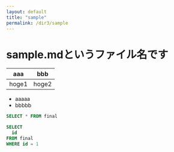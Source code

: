 ```yaml
---
layout: default
title: "sample"
permalink: /dir3/sample
---
```


# sample.mdというファイル名です

| aaa | bbb |
| -- | -- |
| hoge1 | hoge2 |

- aaaaa
- bbbbb


```sql
SELECT * FROM final
```

```sql
SELECT
  id
FROM final
WHERE id = 1
```
